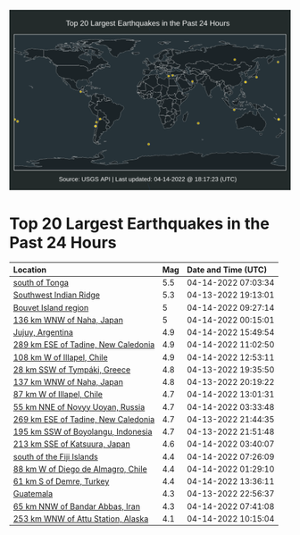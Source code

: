 ![Map](./map.png)

# Top 20 Largest Earthquakes in the Past 24 Hours

| Location | Mag | Date and Time (UTC) |
|:---|:---|:---|
| [south of Tonga](https://earthquake.usgs.gov/earthquakes/eventpage/us7000h23k) | 5.5 | 04-14-2022 07:03:34 |
| [Southwest Indian Ridge](https://earthquake.usgs.gov/earthquakes/eventpage/us7000h1xi) | 5.3 | 04-13-2022 19:13:01 |
| [Bouvet Island region](https://earthquake.usgs.gov/earthquakes/eventpage/us7000h24c) | 5 | 04-14-2022 09:27:14 |
| [136 km WNW of Naha, Japan](https://earthquake.usgs.gov/earthquakes/eventpage/us7000h20p) | 5 | 04-14-2022 00:15:01 |
| [Jujuy, Argentina](https://earthquake.usgs.gov/earthquakes/eventpage/us7000h29w) | 4.9 | 04-14-2022 15:49:54 |
| [289 km ESE of Tadine, New Caledonia](https://earthquake.usgs.gov/earthquakes/eventpage/us7000h25p) | 4.9 | 04-14-2022 11:02:50 |
| [108 km W of Illapel, Chile](https://earthquake.usgs.gov/earthquakes/eventpage/us7000h26b) | 4.9 | 04-14-2022 12:53:11 |
| [28 km SSW of Tympáki, Greece](https://earthquake.usgs.gov/earthquakes/eventpage/us7000h1xv) | 4.8 | 04-13-2022 19:35:50 |
| [137 km WNW of Naha, Japan](https://earthquake.usgs.gov/earthquakes/eventpage/us7000h1yk) | 4.8 | 04-13-2022 20:19:22 |
| [87 km W of Illapel, Chile](https://earthquake.usgs.gov/earthquakes/eventpage/us7000h26d) | 4.7 | 04-14-2022 13:01:31 |
| [55 km NNE of Novyy Uoyan, Russia](https://earthquake.usgs.gov/earthquakes/eventpage/us7000h21x) | 4.7 | 04-14-2022 03:33:48 |
| [269 km ESE of Tadine, New Caledonia](https://earthquake.usgs.gov/earthquakes/eventpage/us7000h1zr) | 4.7 | 04-13-2022 21:44:35 |
| [195 km SSW of Boyolangu, Indonesia](https://earthquake.usgs.gov/earthquakes/eventpage/us7000h1zs) | 4.7 | 04-13-2022 21:51:48 |
| [213 km SSE of Katsuura, Japan](https://earthquake.usgs.gov/earthquakes/eventpage/us7000h220) | 4.6 | 04-14-2022 03:40:07 |
| [south of the Fiji Islands](https://earthquake.usgs.gov/earthquakes/eventpage/us7000h23r) | 4.4 | 04-14-2022 07:26:09 |
| [88 km W of Diego de Almagro, Chile](https://earthquake.usgs.gov/earthquakes/eventpage/us7000h21f) | 4.4 | 04-14-2022 01:29:10 |
| [61 km S of Demre, Turkey](https://earthquake.usgs.gov/earthquakes/eventpage/us7000h26u) | 4.4 | 04-14-2022 13:36:11 |
| [Guatemala](https://earthquake.usgs.gov/earthquakes/eventpage/us7000h1zz) | 4.3 | 04-13-2022 22:56:37 |
| [65 km NNW of Bandar Abbas, Iran](https://earthquake.usgs.gov/earthquakes/eventpage/us7000h23u) | 4.3 | 04-14-2022 07:41:08 |
| [253 km WNW of Attu Station, Alaska](https://earthquake.usgs.gov/earthquakes/eventpage/us7000h24h) | 4.1 | 04-14-2022 10:15:04 |
